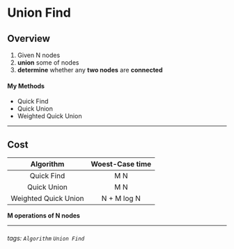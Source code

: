 Union Find
===
## Overview

1. Given N nodes  
2. **union** some of nodes  
3.  **determine** whether any **two nodes** are **connected**  

#### My Methods
* Quick Find  
* Quick Union  
* Weighted Quick Union  

---
## Cost 

|      Algorithm       | Woest-Case time | 
|       :--------:     |   :--------:    | 
|      Quick Find      |      M N        | 
|      Quick Union     |      M N        | 
| Weighted Quick Union |   N + M log N   | 
**M operations of N nodes**  

---

###### tags: `Algorithm` `Union Find`